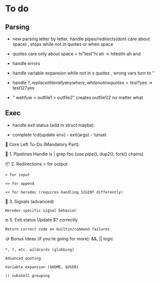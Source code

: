 # To do

## Parsing
- new parsing letter by letter, handle pipes/redirects(dont care about space) , stops while not in quotes or when space 
- quotes care only about space = hi"test"hi ah -> hitesthi ah  and 
- handle errors
- handle variable expansion while not in s quotes , wrong vars turn to ''
- handle $? , replace it literally anywhere , while not in s quotes = test$?yes -> test127yes

- " wehfuw > outfile1 >  outfile2"  creates outfile1/2 no matter what


## Exec
- handle exit status (add in struct maybe)

- complete !cd(update env) - exit(args)  - !unset 


🧩 Core Left To-Do (Mandatory Part):

🔁 1. Pipelines
	Handle ls | grep foo (use pipe(), dup2(), fork() chains)

📦 2. Redirections
	> for output

	< for input

	>> for append

	<< for heredoc (requires handling SIGINT differently)

👻 3. Signals (advanced)

	Heredoc-specific signal behavior

🔚 5. Exit status
	Update $? correctly

	Return correct code on builtin/command failures

🪙 Bonus Ideas (if you're going for more):
	&&, || logic

	*, ?, etc. wildcards (globbing)

	Advanced quoting

	Variable expansion ($HOME, $USER)

	() subshell grouping